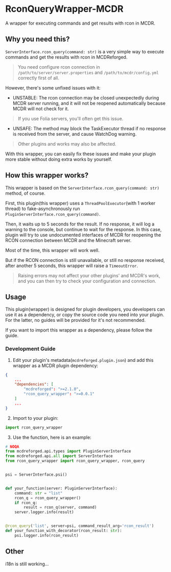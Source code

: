 # RconQueryWrapper-MCDR
A wrapper for executing commands and get results with rcon in MCDR.

## Why you need this?
`ServerInterface.rcon_query(command: str)` is a very simple way to execute commands and get the results with rcon in MCDReforged.
> You need configure rcon connection in `/path/to/server/server.properties` and `/path/to/mcdr/config.yml` correctly first of all.

However, there's some unfixed issues with it:
- UNSTABLE: The rcon connection may be closed unexpectedly during MCDR server running, and it will not be reopened automatically because MCDR will not check for it.
> If you use Folia servers, you'll often get this issue.

- UNSAFE: The method may block the TaskExecutor thread if no response is received from the server, and cause WatchDog warning.
> Other plugins and works may also be affected.

With this wrapper, you can easily fix these issues and make your plugin more stable without doing extra works by yourself.

## How this wrapper works?
This wrapper is based on the `ServerInterface.rcon_query(command: str)` method, of course.

First, this plugin(this wrapper) uses a `ThreadPoolExecutor`(with 1 worker thread) to fake-asynchronously run `PluginServerInterface.rcon_query(command)`.

Then, it waits up to 5 seconds for the result. If no response, it will log a warning to the console, but continue to wait for the response. In this case, plugin will try to use undocumented interfaces of MCDR for reopening the RCON connection between MCDR and the Minecraft server.

Most of the time, this wrapper will work well.

But if the RCON connection is still unavailable, or still no response received, after another 5 seconds, this wrapper will raise a `TimeoutError`.
> Raising errors may not affect your other plugins' and MCDR's work, and you can then try to check your configuration and connection.

## Usage
This plugin(wrapper) is designed for plugin developers, you developers can use it as a dependency, or copy the source code you need into your plugin. For the latter, no guides will be provided for it's not recommended.

If you want to import this wrapper as a dependency, please follow the guide.

### Development Guide
1. Edit your plugin's metadata(`mcdreforged.plugin.json`) and add this wrapper as a MCDR plugin dependency:
```json
{
    ...
    "dependencies": [
        "mcdreforged": ">=2.1.0",
        "rcon_query_wrapper": ">=0.0.1"
    ]
    ...
}
```

2. Import to your plugin:
```python
import rcon_query_wrapper
```

3. Use the function, here is an example:
```python
# NOQA
from mcdreforged.api.types import PluginServerInterface
from mcdreforged.api.all import ServerInterface
from rcon_query_wrapper import rcon_query_wrapper, rcon_query


psi = ServerInterface.psi()


def your_function(server: PluginServerInterface):
    command: str = "list"
    rcon_q = rcon_query_wrapper()
    if rcon_q:
        result = rcon_q(server, command)
    server.logger.info(result)


@rcon_query('list', server=psi, command_result_arg='rcon_result')
def your_function_with_decorator(rcon_result: str):
    psi.logger.info(rcon_result)
```

## Other
i18n is still working...